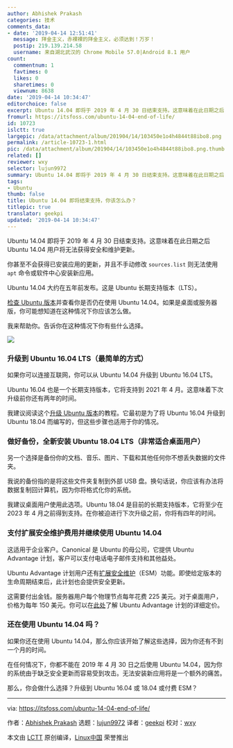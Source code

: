 ```yaml
---
author: Abhishek Prakash
categories: 技术
comments_data:
- date: '2019-04-14 12:51:41'
  message: 拜金主义，赤裸裸的拜金主义，必须达到！万岁！
  postip: 219.139.214.58
  username: 来自湖北武汉的 Chrome Mobile 57.0|Android 8.1 用户
count:
  commentnum: 1
  favtimes: 0
  likes: 0
  sharetimes: 0
  viewnum: 8638
date: '2019-04-14 10:34:47'
editorchoice: false
excerpt: Ubuntu 14.04 即将于 2019 年 4 月 30 日结束支持。这意味着在此日期之后 Ubuntu 14.04 用户将无法获得安全和维护更新。
fromurl: https://itsfoss.com/ubuntu-14-04-end-of-life/
id: 10723
islctt: true
largepic: /data/attachment/album/201904/14/103450e1o4h4844t88ibo8.png
permalink: /article-10723-1.html
pic: /data/attachment/album/201904/14/103450e1o4h4844t88ibo8.png.thumb.jpg
related: []
reviewer: wxy
selector: lujun9972
summary: Ubuntu 14.04 即将于 2019 年 4 月 30 日结束支持。这意味着在此日期之后 Ubuntu 14.04 用户将无法获得安全和维护更新。
tags:
- Ubuntu
thumb: false
title: Ubuntu 14.04 即将结束支持，你该怎么办？
titlepic: true
translator: geekpi
updated: '2019-04-14 10:34:47'
---
```


Ubuntu 14.04 即将于 2019 年 4 月 30 日结束支持。这意味着在此日期之后 Ubuntu 14.04 用户将无法获得安全和维护更新。


你甚至不会获得已安装应用的更新，并且不手动修改 `sources.list` 则无法使用 `apt` 命令或软件中心安装新应用。


Ubuntu 14.04 大约在五年前发布。这是 Ubuntu 长期支持版本（LTS）。


[检查 Ubuntu 版本](https://itsfoss.com/how-to-know-ubuntu-unity-version/)并查看你是否仍在使用 Ubuntu 14.04。如果是桌面或服务器版，你可能想知道在这种情况下你应该怎么做。


我来帮助你。告诉你在这种情况下你有些什么选择。


![](/data/attachment/album/201904/14/103450e1o4h4844t88ibo8.png)


### 升级到 Ubuntu 16.04 LTS（最简单的方式）


如果你可以连接互联网，你可以从 Ubuntu 14.04 升级到 Ubuntu 16.04 LTS。


Ubuntu 16.04 也是一个长期支持版本，它将支持到 2021 年 4 月。这意味着下次升级前你还有两年的时间。


我建议阅读这个[升级 Ubuntu 版本](https://itsfoss.com/upgrade-ubuntu-version/)的教程。它最初是为了将 Ubuntu 16.04 升级到 Ubuntu 18.04 而编写的，但这些步骤也适用于你的情况。


### 做好备份，全新安装 Ubuntu 18.04 LTS（非常适合桌面用户）


另一个选择是备份你的文档、音乐、图片、下载和其他任何你不想丢失数据的文件夹。


我说的备份指的是将这些文件夹复制到外部 USB 盘。换句话说，你应该有办法将数据复制回计算机，因为你将格式化你的系统。


我建议桌面用户使用此选项。Ubuntu 18.04 是目前的长期支持版本，它将至少在 2023 年 4 月之前得到支持。在你被迫进行下次升级之前，你将有四年的时间。


### 支付扩展安全维护费用并继续使用 Ubuntu 14.04


这适用于企业客户。Canonical 是 Ubuntu 的母公司，它提供 Ubuntu Advantage 计划，客户可以支付电话电子邮件支持和其他益处。


Ubuntu Advantage 计划用户还有[扩展安全维护](https://www.ubuntu.com/esm)（ESM）功能。即使给定版本的生命周期结束后，此计划也会提供安全更新。


这需要付出金钱。服务器用户每个物理节点每年花费 225 美元。对于桌面用户，价格为每年 150 美元。你可以在[此处](https://www.ubuntu.com/support/plans-and-pricing)了解 Ubuntu Advantage 计划的详细定价。


### 还在使用 Ubuntu 14.04 吗？


如果你还在使用 Ubuntu 14.04，那么你应该开始了解这些选择，因为你还有不到一个月的时间。


在任何情况下，你都不能在 2019 年 4 月 30 日之后使用 Ubuntu 14.04，因为你的系统由于缺乏安全更新而容易受到攻击。无法安装新应用将是一个额外的痛苦。


那么，你会做什么选择？升级到 Ubuntu 16.04 或 18.04 或付费 ESM？




---


via: <https://itsfoss.com/ubuntu-14-04-end-of-life/>


作者：[Abhishek Prakash](https://itsfoss.com/author/abhishek/) 选题：[lujun9972](https://github.com/lujun9972) 译者：[geekpi](https://github.com/geekpi) 校对：[wxy](https://github.com/wxy)


本文由 [LCTT](https://github.com/LCTT/TranslateProject) 原创编译，[Linux中国](https://linux.cn/) 荣誉推出